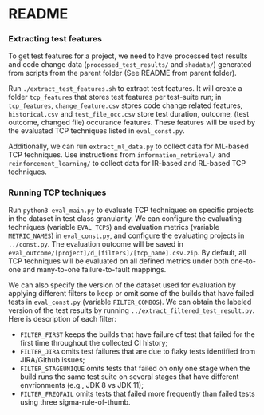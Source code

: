# README

### Extracting test features

To get test features for a project, we need to have processed test results and code change data (`processed_test_results/` and `shadata/`) generated from scripts from the parent folder (See README from parent folder).

Run `./extract_test_features.sh` to extract test features. It will create a folder `tcp_features` that stores test features per test-suite run; in `tcp_features`, `change_feature.csv` stores code change related features, `historical.csv` and `test_file_occ.csv` store test duration, outcome, (test outcome, changed file) occurance features. These features will be used by the evaluated TCP techniques listed in `eval_const.py`. 

Additionally, we can run `extract_ml_data.py` to collect data for ML-based TCP techniques. Use instructions from `information_retrieval/` and `reinforcement_learning/` to collect data for IR-based and RL-based TCP techniques. 


### Running TCP techniques

Run `python3 eval_main.py` to evaluate TCP techniques on specific projects in the dataset in test class granularity. 
We can configure the evaluating techniques (variable `EVAL_TCPS`) and evaluation metrics (variable `METRIC_NAMES`) in `eval_const.py`, and configure the evaluating projects in `../const.py`. The evaluation outcome will be saved in `eval_outcome/[project]/d_[filters]/[tcp_name].csv.zip`. By default, all TCP techniques will be evaluated on all defined metrics under both one-to-one and many-to-one failure-to-fault mappings. 

We can also specify the version of the dataset used for evaluation by applying different filters to keep or omit some of the builds that have failed tests in `eval_const.py` (variable `FILTER_COMBOS`). We can obtain the labeled version of the test results by running `../extract_filtered_test_result.py`. Here is description of each filter:
 
- `FILTER_FIRST` keeps the builds that have failure of test that failed for the first time throughout the collected CI history; 
- `FILTER_JIRA` omits test failures that are due to flaky tests identified from JIRA/Github issues; 
- `FILTER_STAGEUNIQUE` omits tests that failed on only one stage when the build runs the same test suite on several stages that have different envrionments (e.g., JDK 8 vs JDK 11); 
- `FILTER_FREQFAIL` omits tests that failed more frequently than failed tests using three sigma-rule-of-thumb. 

